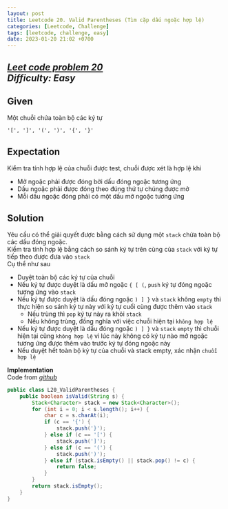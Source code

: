 ```yaml
---
layout: post
title: Leetcode 20. Valid Parentheses (Tìm cặp dấu ngoặc hợp lệ)
categories: [Leetcode, Challenge]
tags: [leetcode, challenge, easy]
date: 2023-01-20 21:02 +0700
---
```

[_Leet code problem 20_](https://leetcode.com/problems/valid-parentheses/)\
_Difficulty: Easy_
---
## Given
Một chuỗi chứa toàn bộ các ký tự
```
'[', ']', '(', ')', '{', '}'
```

## Expectation
Kiểm tra tính hợp lệ của chuỗi được test, chuỗi được xét là hợp lệ khi
* Mở ngoặc phải được đóng bởi dấu đóng ngoặc tương ứng
* Dấu ngoặc phải được đóng theo đúng thứ tự chúng được mở
* Mỗi dấu ngoặc đóng phải có một dấu mở ngoặc tương ứng

## Solution

Yêu cầu có thể giải quyết được bằng cách sử dụng một `stack` chứa toàn bộ các dấu đóng ngoặc.\
Kiểm tra tính hợp lệ bằng cách so sánh ký tự trên cùng của `stack` với ký tự tiếp theo được đưa vào `stack`\
Cụ thể như sau

* Duyệt toàn bộ các ký tự của chuỗi
* Nếu ký tự được duyệt là dấu mở ngoặc ```{ [ (```, `push` ký tự đóng ngoặc tương ứng vào `stack`
* Nếu ký tự được duyệt là dấu đóng ngoặc ```) ] }``` và `stack` không `empty` thì thực hiện so sánh ký tự này với ký tự cuối cùng được thêm vào `stack`
  * Nếu trùng thì `pop` ký tự này ra khỏi `stack`
  * Nếu không trùng, đồng nghĩa với việc chuỗi hiện tại `không hợp lệ`
* Nếu ký tự được duyệt là dấu đóng ngoặc ```) ] }``` và `stack` `empty` thì chuỗi hiện tại cũng `không hợp lệ` vì lúc này không có ký tự nào mở ngoặc tương ứng được thêm vào trước ký tự đóng ngoặc này
* Nếu duyệt hết toàn bộ ký tự của chuỗi và stack empty, xác nhận `chuỗi hợp lệ`

**Implementation**\
Code from [_github_](https://github.com/nguyentaijs/Leetcode/blob/main/src/L20_ValidParentheses.java)
```java
public class L20_ValidParentheses {
    public boolean isValid(String s) {
        Stack<Character> stack = new Stack<Character>();
        for (int i = 0; i < s.length(); i++) {
            char c = s.charAt(i);
            if (c == '{') {
                stack.push('}');
            } else if (c == '[') {
                stack.push(']');
            } else if (c == '(') {
                stack.push(')');
            } else if (stack.isEmpty() || stack.pop() != c) {
                return false;
            }
        }
        return stack.isEmpty();
    }
}
```




